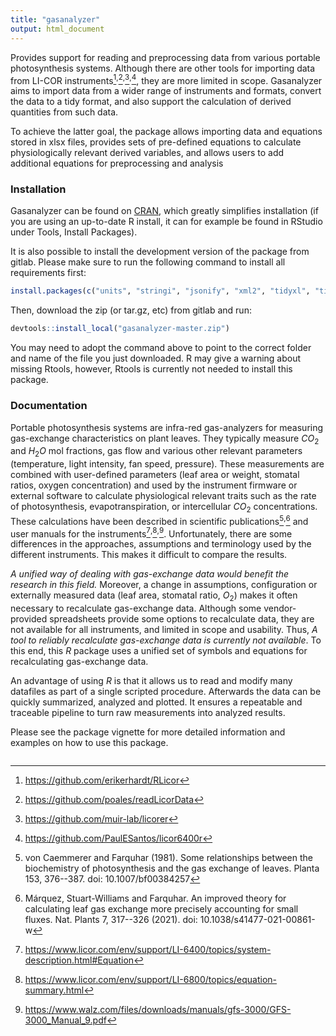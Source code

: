 ```yaml
---
title: "gasanalyzer"
output: html_document
---
```

<!-- badges: start -->

<!-- badges: end -->

Provides support for reading and preprocessing data from various portable photosynthesis systems.
Although there are other tools for importing data from LI-COR instruments[^1]<sup>,</sup>[^2]<sup>,</sup>[^3]<sup>,</sup>[^4],
they are more limited in scope. Gasanalyzer aims to import data from a wider range of instruments and formats, convert the data
to a tidy format, and also support the calculation of derived quantities from such data.

To achieve the latter goal, the package allows importing data and equations stored in xlsx files, provides sets of pre-defined equations to
calculate physiologically relevant derived variables, and allows users to add additional equations for preprocessing and analysis

### Installation
Gasanalyzer can be found on [CRAN](https://cran.r-project.org/package=gasanalyzer), which greatly simplifies installation
(if you are using an up-to-date R install, it can for example be found in RStudio under Tools, Install Packages).

It is also possible to install the development version of the package from gitlab. Please make sure to run the following command
to install all requirements first:

```r
install.packages(c("units", "stringi", "jsonify", "xml2", "tidyxl", "tibble", "vctrs", "devtools"))
```

Then, download the zip (or tar.gz, etc) from gitlab and run:

```r
devtools::install_local("gasanalyzer-master.zip")
```
You may need to adopt the command above to point to the correct folder and name of the file you just downloaded.
R may give a warning about missing Rtools, however, Rtools is currently not needed to install this package.

### Documentation

Portable photosynthesis systems are infra-red gas-analyzers for
measuring gas-exchange characteristics on plant leaves. They typically
measure $CO_{2}$ and $H_{2}O$ mol fractions, gas flow and various other
relevant parameters (temperature, light intensity, fan speed, pressure).
These measurements are combined with user-defined parameters (leaf area
or weight, stomatal ratios, oxygen concentration) and used by the
instrument firmware or external software to calculate physiological
relevant traits such as the rate of photosynthesis, evapotranspiration,
or intercellular $CO_{2}$ concentrations. These calculations have been described
in scientific publications[^5]<sup>,</sup>[^6] and user manuals for the
instruments[^7]<sup>,</sup>[^8]<sup>,</sup>[^9]. Unfortunately, there are some
differences in the approaches, assumptions and terminology used by the different
instruments. This makes it difficult to compare the results.

*A unified way of dealing with gas-exchange data would benefit the research in this field.*
Moreover, a change in assumptions, configuration or externally measured data (leaf area,
stomatal ratio, $O_2$) makes it often necessary to recalculate gas-exchange data. Although some
vendor-provided spreadsheets provide some options to recalculate data, they are
not available for all instruments, and limited in scope and usability. Thus, *A tool to reliably
recalculate gas-exchange data is currently not available*. To this end, this *R*
package uses a unified set of symbols and equations for recalculating gas-exchange data.

An advantage of using *R* is that it allows us to read and modify many datafiles
as part of a single scripted procedure. Afterwards the data can be quickly
summarized, analyzed and plotted. It ensures a repeatable and traceable pipeline
to turn raw measurements into analyzed results.

Please see the package vignette for more detailed information and examples on how to use this package.

[^1]: https://github.com/erikerhardt/RLicor
[^2]: https://github.com/poales/readLicorData
[^3]: https://github.com/muir-lab/licorer
[^4]: https://github.com/PaulESantos/licor6400r
[^5]: von Caemmerer and Farquhar (1981). Some relationships between the
    biochemistry of photosynthesis and the gas exchange of leaves.
    Planta 153, 376--387. doi: 10.1007/bf00384257
[^6]: Márquez, Stuart-Williams and Farquhar. An improved theory for
    calculating leaf gas exchange more precisely accounting for small
    fluxes. Nat. Plants 7, 317--326 (2021). doi:
    10.1038/s41477-021-00861-w
[^7]: <https://www.licor.com/env/support/LI-6400/topics/system-description.html#Equation>
[^8]: <https://www.licor.com/env/support/LI-6800/topics/equation-summary.html>
[^9]: <https://www.walz.com/files/downloads/manuals/gfs-3000/GFS-3000_Manual_9.pdf>
[^10]: <https://ppsystems.com/download/technical_manuals/80150-1-CIRAS-4_Operation_V1.3.pdf>


```

